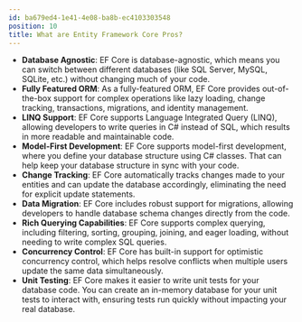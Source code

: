```yaml
---
id: ba679ed4-1e41-4e08-ba8b-ec4103303548
position: 10
title: What are Entity Framework Core Pros?
---
```


- **Database Agnostic**: EF Core is database-agnostic, which means you can switch between different databases (like SQL Server, MySQL, SQLite, etc.) without changing much of your code.
- **Fully Featured ORM**: As a fully-featured ORM, EF Core provides out-of-the-box support for complex operations like lazy loading, change tracking, transactions, migrations, and identity management.
- **LINQ Support**: EF Core supports Language Integrated Query (LINQ), allowing developers to write queries in C# instead of SQL, which results in more readable and maintainable code.
- **Model-First Development**: EF Core supports model-first development, where you define your database structure using C# classes. That can help keep your database structure in sync with your code.
- **Change Tracking**: EF Core automatically tracks changes made to your entities and can update the database accordingly, eliminating the need for explicit update statements.
- **Data Migration**: EF Core includes robust support for migrations, allowing developers to handle database schema changes directly from the code.
- **Rich Querying Capabilities**: EF Core supports complex querying, including filtering, sorting, grouping, joining, and eager loading, without needing to write complex SQL queries.
- **Concurrency Control**: EF Core has built-in support for optimistic concurrency control, which helps resolve conflicts when multiple users update the same data simultaneously.
- **Unit Testing**: EF Core makes it easier to write unit tests for your database code. You can create an in-memory database for your unit tests to interact with, ensuring tests run quickly without impacting your real database.